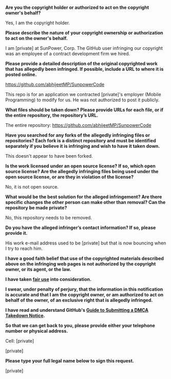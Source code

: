 **Are you the copyright holder or authorized to act on the copyright owner's behalf?**

Yes, I am the copyright holder.

**Please describe the nature of your copyright ownership or authorization to act on the owner's behalf.**

I am [private] at SunPower, Corp. The GitHub user infringing our copyright was an employee of a contract development firm we hired.

**Please provide a detailed description of the original copyrighted work that has allegedly been infringed. If possible, include a URL to where it is posted online.**

https://github.com/abhijeetMP/SunpowerCode

This repo is for an application we contracted [private]'s employer (Mobile Programming) to modify for us. He was not authorized to post it publicly.

**What files should be taken down? Please provide URLs for each file, or if the entire repository, the repository’s URL.**

The entire repository: https://github.com/abhijeetMP/SunpowerCode

**Have you searched for any forks of the allegedly infringing files or repositories? Each fork is a distinct repository and must be identified separately if you believe it is infringing and wish to have it taken down.**

This doesn't appear to have been forked.

**Is the work licensed under an open source license? If so, which open source license? Are the allegedly infringing files being used under the open source license, or are they in violation of the license?**

No, it is not open source.

**What would be the best solution for the alleged infringement? Are there specific changes the other person can make other than removal? Can the repository be made private?**

No, this repository needs to be removed.

**Do you have the alleged infringer’s contact information? If so, please provide it.**

His work e-mail address used to be [private] but that is now bouncing when I try to reach him.

**I have a good faith belief that use of the copyrighted materials described above on the infringing web pages is not authorized by the copyright owner, or its agent, or the law.**

**I have taken <a href="https://www.lumendatabase.org/topics/22">fair use</a> into consideration.**

**I swear, under penalty of perjury, that the information in this notification is accurate and that I am the copyright owner, or am authorized to act on behalf of the owner, of an exclusive right that is allegedly infringed.**

**I have read and understand GitHub's <a href="https://help.github.com/articles/guide-to-submitting-a-dmca-takedown-notice/">Guide to Submitting a DMCA Takedown Notice</a>.**

**So that we can get back to you, please provide either your telephone number or physical address.**

Cell: [private]

[private]

**Please type your full legal name below to sign this request.**

[private]

